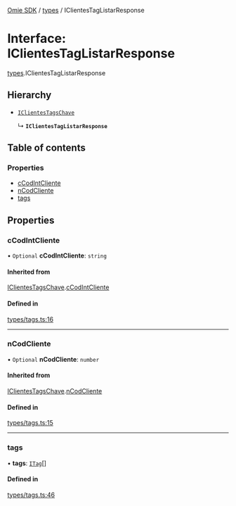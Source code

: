 [Omie SDK](../README.md) / [types](../modules/types.md) / IClientesTagListarResponse

# Interface: IClientesTagListarResponse

[types](../modules/types.md).IClientesTagListarResponse

## Hierarchy

- [`IClientesTagsChave`](types.IClientesTagsChave.md)

  ↳ **`IClientesTagListarResponse`**

## Table of contents

### Properties

- [cCodIntCliente](types.IClientesTagListarResponse.md#ccodintcliente)
- [nCodCliente](types.IClientesTagListarResponse.md#ncodcliente)
- [tags](types.IClientesTagListarResponse.md#tags)

## Properties

### cCodIntCliente

• `Optional` **cCodIntCliente**: `string`

#### Inherited from

[IClientesTagsChave](types.IClientesTagsChave.md).[cCodIntCliente](types.IClientesTagsChave.md#ccodintcliente)

#### Defined in

[types/tags.ts:16](https://github.com/lucas-bogos/omie-sdk/blob/96c014c/src/types/tags.ts#L16)

___

### nCodCliente

• `Optional` **nCodCliente**: `number`

#### Inherited from

[IClientesTagsChave](types.IClientesTagsChave.md).[nCodCliente](types.IClientesTagsChave.md#ncodcliente)

#### Defined in

[types/tags.ts:15](https://github.com/lucas-bogos/omie-sdk/blob/96c014c/src/types/tags.ts#L15)

___

### tags

• **tags**: [`ITag`](types.ITag.md)[]

#### Defined in

[types/tags.ts:46](https://github.com/lucas-bogos/omie-sdk/blob/96c014c/src/types/tags.ts#L46)
